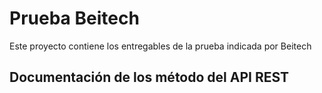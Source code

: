 # Prueba Beitech
Este proyecto contiene los entregables de la prueba indicada por Beitech
## Documentación de los método del API REST
